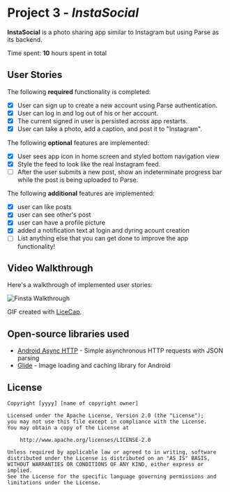 # Project 3 - *InstaSocial*

**InstaSocial** is a photo sharing app similar to Instagram but using Parse as its backend.

Time spent: **10** hours spent in total

## User Stories

The following **required** functionality is completed:

- [X] User can sign up to create a new account using Parse authentication.
- [X] User can log in and log out of his or her account.
- [X] The current signed in user is persisted across app restarts.
- [X] User can take a photo, add a caption, and post it to "Instagram".

The following **optional** features are implemented:

- [X] User sees app icon in home screen and styled bottom navigation view
- [X] Style the feed to look like the real Instagram feed.
- [ ] After the user submits a new post, show an indeterminate progress bar while the post is being uploaded to Parse.

The following **additional** features are implemented:

- [X] user can like posts
- [X] user can see other's post
- [X] user can have a profile picture
- [X] added a notification text at login and dyring acount creation
- [ ] List anything else that you can get done to improve the app functionality!

## Video Walkthrough

Here's a walkthrough of implemented user stories:

<img src='https://github.com/AdmasKebede/InstaSocial/blob/master/InstaWalkThrough.gif' title='Video Walkthrough' width='' alt='Finsta Walkthrough' />

GIF created with [LiceCap](http://www.cockos.com/licecap/).


## Open-source libraries used

- [Android Async HTTP](https://github.com/codepath/CPAsyncHttpClient) - Simple asynchronous HTTP requests with JSON parsing
- [Glide](https://github.com/bumptech/glide) - Image loading and caching library for Android

## License

    Copyright [yyyy] [name of copyright owner]

    Licensed under the Apache License, Version 2.0 (the "License");
    you may not use this file except in compliance with the License.
    You may obtain a copy of the License at

        http://www.apache.org/licenses/LICENSE-2.0

    Unless required by applicable law or agreed to in writing, software
    distributed under the License is distributed on an "AS IS" BASIS,
    WITHOUT WARRANTIES OR CONDITIONS OF ANY KIND, either express or implied.
    See the License for the specific language governing permissions and
    limitations under the License.
